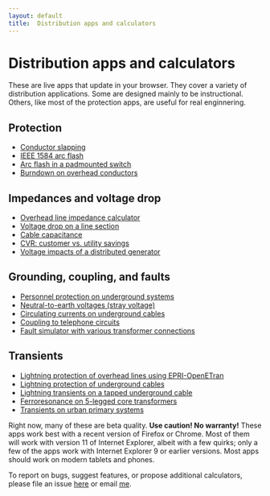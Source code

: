 ```yaml
---
layout: default
title:  Distribution apps and calculators
---
```


# Distribution apps and calculators

These are live apps that update in your browser. They cover a variety of
distribution applications. Some are designed mainly to be instructional. Others,
like most of the protection apps, are useful for real enginnering.

## Protection

- [Conductor slapping](mdpad.html?conductor_slapping.md)
- [IEEE 1584 arc flash](mdpad.html?1584.md)
- [Arc flash in a padmounted switch](mdpad.html?arc_flash_padsw.md)
- [Burndown on overhead conductors](mdpad.html?burndown.md)

## Impedances and voltage drop

- [Overhead line impedance calculator](mdpad.html?impedances.md)
- [Voltage drop on a line section](mdpad.html?voltage_drop.md)
- [Cable capacitance](mdpad.html?cable_capacitance.md)
- [CVR: customer vs. utility savings](mdpad.html?cvr.md)
- [Voltage impacts of a distributed generator](mdpad.html?dg.md)

## Grounding, coupling, and faults

- [Personnel protection on underground systems](mdpad_emblem.html?UGPersonnelProtection.md)
- [Neutral-to-earth voltages (stray voltage)](mdpad.html?StrayVoltage.md)
- [Circulating currents on underground cables](mdpad.html?CableCirculatingCurrents.md)
- [Coupling to telephone circuits](mdpad.html?phone_coupling.md)
- [Fault simulator with various transformer connections](mdpad.html?fault_simulator.md)

## Transients

- [Lightning protection of overhead lines using EPRI-OpenETran](mdpad_local.html?OpenETran.md)
- [Lightning protection of underground cables](mdpad.html?lightning_cable.md)
- [Lightning transients on a tapped underground cable](mdpad.html?cable_transients.md)
- [Ferroresonance on 5-legged core transformers](mdpad.html?ferro.md)
- [Transients on urban primary systems](mdpad.html?UrbanPrimary.md)

Right now, many of these are beta quality. **Use caution! No warranty!**
These apps work best with a recent version of Firefox or Chrome. Most
of them will work with version 11 of Internet Explorer, albeit with a
few quirks; only a few of the apps work with Internet Explorer 9 or
earlier versions. Most apps should work on modern tablets and phones.

To report on bugs, suggest features, or propose additional
calculators, please file an issue
[here](https://github.com/powerdistribution/powerdistribution.github.io/issues)
or email [me](mailto:tshort@epri.com).

